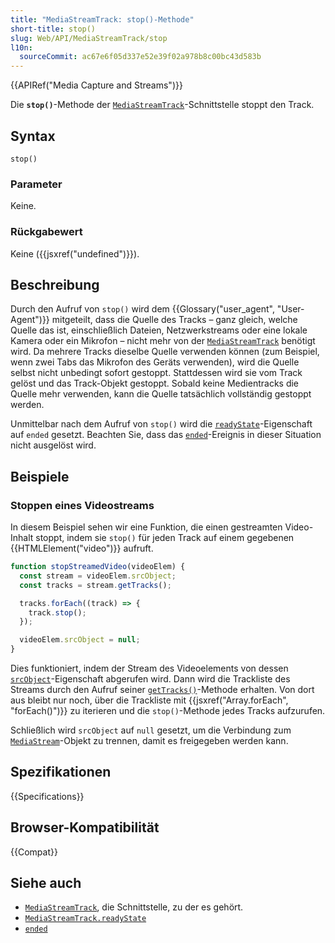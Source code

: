 ```yaml
---
title: "MediaStreamTrack: stop()-Methode"
short-title: stop()
slug: Web/API/MediaStreamTrack/stop
l10n:
  sourceCommit: ac67e6f05d337e52e39f02a978b8c00bc43d583b
---
```


{{APIRef("Media Capture and Streams")}}

Die **`stop()`**-Methode der [`MediaStreamTrack`](/de/docs/Web/API/MediaStreamTrack)-Schnittstelle stoppt den Track.

## Syntax

```js-nolint
stop()
```

### Parameter

Keine.

### Rückgabewert

Keine ({{jsxref("undefined")}}).

## Beschreibung

Durch den Aufruf von `stop()` wird dem {{Glossary("user_agent", "User-Agent")}} mitgeteilt, dass die Quelle des Tracks – ganz gleich, welche Quelle das ist, einschließlich Dateien, Netzwerkstreams oder eine lokale Kamera oder ein Mikrofon – nicht mehr von der [`MediaStreamTrack`](/de/docs/Web/API/MediaStreamTrack) benötigt wird. Da mehrere Tracks dieselbe Quelle verwenden können (zum Beispiel, wenn zwei Tabs das Mikrofon des Geräts verwenden), wird die Quelle selbst nicht unbedingt sofort gestoppt. Stattdessen wird sie vom Track gelöst und das Track-Objekt gestoppt. Sobald keine Medientracks die Quelle mehr verwenden, kann die Quelle tatsächlich vollständig gestoppt werden.

Unmittelbar nach dem Aufruf von `stop()` wird die [`readyState`](/de/docs/Web/API/MediaStreamTrack/readyState)-Eigenschaft auf `ended` gesetzt. Beachten Sie, dass das [`ended`](/de/docs/Web/API/MediaStreamTrack/ended_event)-Ereignis in dieser Situation nicht ausgelöst wird.

## Beispiele

### Stoppen eines Videostreams

In diesem Beispiel sehen wir eine Funktion, die einen gestreamten Video-Inhalt stoppt, indem sie `stop()` für jeden Track auf einem gegebenen {{HTMLElement("video")}} aufruft.

```js
function stopStreamedVideo(videoElem) {
  const stream = videoElem.srcObject;
  const tracks = stream.getTracks();

  tracks.forEach((track) => {
    track.stop();
  });

  videoElem.srcObject = null;
}
```

Dies funktioniert, indem der Stream des Videoelements von dessen [`srcObject`](/de/docs/Web/API/HTMLMediaElement/srcObject)-Eigenschaft abgerufen wird. Dann wird die Trackliste des Streams durch den Aufruf seiner [`getTracks()`](/de/docs/Web/API/MediaStream/getTracks)-Methode erhalten. Von dort aus bleibt nur noch, über die Trackliste mit {{jsxref("Array.forEach", "forEach()")}} zu iterieren und die `stop()`-Methode jedes Tracks aufzurufen.

Schließlich wird `srcObject` auf `null` gesetzt, um die Verbindung zum [`MediaStream`](/de/docs/Web/API/MediaStream)-Objekt zu trennen, damit es freigegeben werden kann.

## Spezifikationen

{{Specifications}}

## Browser-Kompatibilität

{{Compat}}

## Siehe auch

- [`MediaStreamTrack`](/de/docs/Web/API/MediaStreamTrack), die Schnittstelle, zu der es gehört.
- [`MediaStreamTrack.readyState`](/de/docs/Web/API/MediaStreamTrack/readyState)
- [`ended`](/de/docs/Web/API/MediaStreamTrack/ended_event)
